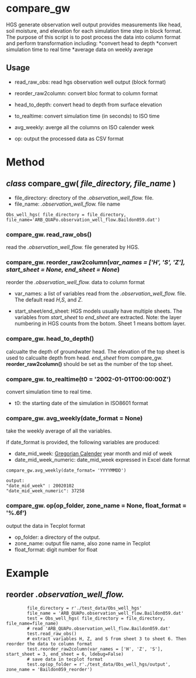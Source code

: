 # compare_gw

HGS generate observation well output provides measurements like head, soil moisture, and elevation for 
each simulation time step in block format. The purpose of this script is to post process the data into
column format and perform transformation including:
*convert head to depth
*convert simulation time to real time
*average data on weekly average
		
## Usage

* read_raw_obs: read hgs observation well output (block format)

* reorder_raw2column: convert bloc format to column format

* head_to_depth: convert head to depth from surface elevation

* to_realtime: convert simulation time (in seconds) to ISO time 

* avg_weekly: averge all the columns on ISO calender week

* op: output the processed data as CSV format

# Method

## *class* compare_gw( *file_directory, file_name* )
 * file_directory: directory of the *.observation_well_flow.* file.
 * file_name: *.observation_well_flow.* file name 
```
Obs_well_hgs( file_directory = file_directory, file_name='ARB_QUAPo.observation_well_flow.Baildon059.dat')
```

### compare_gw. **read_raw_obs()**
read the *.observation_well_flow.* file generated by HGS.

### compare_gw. **reorder_raw2column(*var_names = ['H', 'S', 'Z'], start_sheet = None, end_sheet = None*)**
reorder the *.observation_well_flow.* data to column format

- var_names: a list of variables read from the *.observation_well_flow.* file. The default read *H*,*S*, and *Z*.
		
- start_sheet/end_sheet: HGS models usually have multiple sheets. The variables from *start_sheet* to *end_sheet* are extracted. Note: the layer numbering in HGS counts from the botom. Sheet 1 means bottom layer.


### compare_gw. **head_to_depth()**

calcualte the depth of groundwater head. The elevation of the top sheet is used to calcualte depth from head. *end_sheet* from compare_gw. **reorder_raw2column()** should be set as the number of the top sheet.

### compare_gw. **to_realtime(t0 = '2002-01-01T00:00:00Z')**

convert simulation time to real time. 
- t0: the starting date of the simulation in ISO8601 format

### compare_gw. **avg_weekly(date_format = None)**
take the weekly average of all the variables. 

if date_format is provided, the following variables are produced:
- date_mid_week: [Gregorian Calender](https://www.staff.science.uu.nl/~gent0113/calendar/isocalendar.htm) year month and mid of week
- date_mid_week_numeric: date_mid_week expressed in Excel date format
```
compare_gw.avg_weekly(date_format= 'YYYYMMDD')

output:
"date_mid_week" : 20020102
"date_mid_week_numeric": 37258
```
### compare_gw. op(op_folder, zone_name = None, float_format = '%.6f')
output the data in Tecplot format
- op_folder: a directory of the output.
- zone_name: output file name, also zone name in Tecplot
- float_format: digit number for float

# Example
##		reorder *.observation_well_flow.*
```
        file_directory = r'./test_data/Obs_well_hgs'
        file_name = 'ARB_QUAPo.observation_well_flow.Baildon059.dat'
        test = Obs_well_hgs( file_directory = file_directory, file_name=file_name)
		# read 'ARB_QUAPo.observation_well_flow.Baildon059.dat'
        test.read_raw_obs()
		# extract variables H, Z, and S from sheet 3 to sheet 6. Then reorder the data to column format
        test.reorder_raw2column(var_names = ['H', 'Z', 'S'], start_sheet = 3, end_sheet = 6, ldebug=False)
        # save data in tecplot format
		test.op(op_folder = r'./test_data/Obs_well_hgs/output', zone_name = 'Baildon059_reorder')
```




